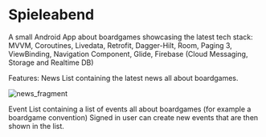 # Spieleabend
A small Android App about boardgames showcasing the latest tech stack: MVVM, Coroutines, Livedata, Retrofit, Dagger-Hilt, Room, Paging 3, ViewBinding, Navigation Component, Glide, Firebase (Cloud Messaging, Storage and Realtime DB)

Features:
News List containing the latest news all about boardgames.

![news_fragment](https://user-images.githubusercontent.com/86660964/141784455-714cda19-0e86-4fbe-98b4-0a079d5ea363.jpg)

Event List containing a list of events all about boardgames (for example a boardgame convention)
Signed in user can create new events that are then shown in the list.



